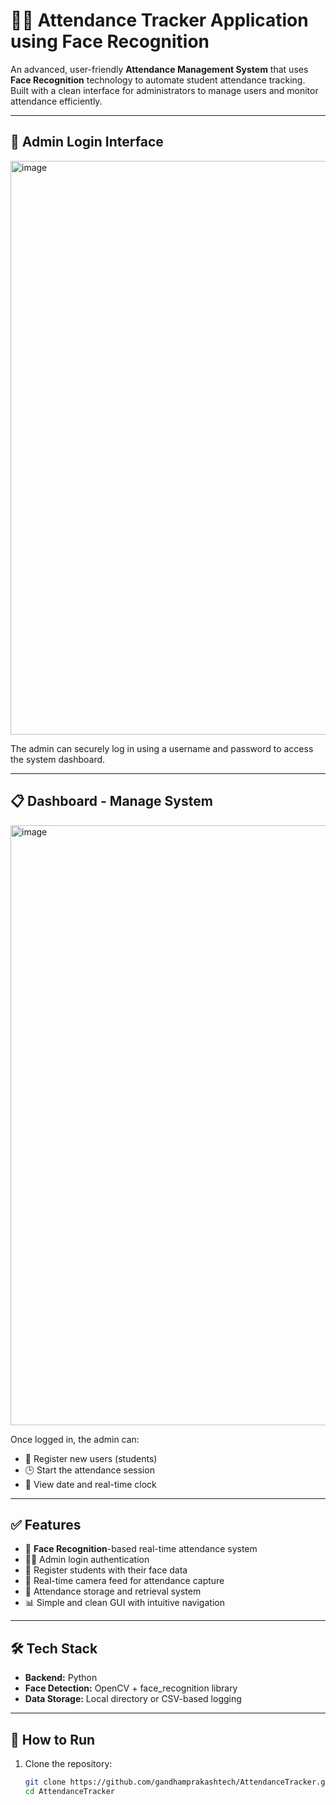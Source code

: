 # 🧑‍💼 Attendance Tracker Application using Face Recognition

An advanced, user-friendly **Attendance Management System** that uses **Face Recognition** technology to automate student attendance tracking. Built with a clean interface for administrators to manage users and monitor attendance efficiently.

---

## 🔐 Admin Login Interface

<img width="918" alt="image" src="https://github.com/user-attachments/assets/3ab6bae2-b04d-4945-a0cd-4dc435c8f9cd" />


The admin can securely log in using a username and password to access the system dashboard.

---

## 📋 Dashboard - Manage System

<img width="960" alt="image" src="https://github.com/user-attachments/assets/bee85ba6-88c4-46cf-8f32-d6cd1c0eb61c" />


Once logged in, the admin can:
- 👤 Register new users (students)
- 🕒 Start the attendance session
- 📅 View date and real-time clock

---

## ✅ Features

- 🎯 **Face Recognition**-based real-time attendance system
- 🧑‍💻 Admin login authentication
- 👥 Register students with their face data
- 📸 Real-time camera feed for attendance capture
- 📂 Attendance storage and retrieval system
- 📊 Simple and clean GUI with intuitive navigation

---

## 🛠️ Tech Stack

- **Backend:** Python
- **Face Detection:** OpenCV + face_recognition library
- **Data Storage:** Local directory or CSV-based logging

---

## 🚀 How to Run

1. Clone the repository:
   ```bash
   git clone https://github.com/gandhamprakashtech/AttendanceTracker.git
   cd AttendanceTracker
<!--test commit for new git username setup-->